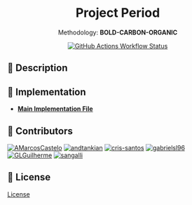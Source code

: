 <div align="center">

# Project Period

Methodology: **BOLD-CARBON-ORGANIC**

[![GitHub Actions Workflow Status](https://img.shields.io/github/actions/workflow/status/carrot-foundation/methodology-rules/check-and-deploy.yaml)](https://github.com/carrot-foundation/smaug/actions)

</div>

## 📄 Description

<!-- TODO: Update README rule descriptions <https://app.clickup.com/t/3005225/CARROT-1943> -->

## 📂 Implementation

- **[Main Implementation File](https://github.com/carrot-foundation/methodology-rules/tree/main/libs/methodologies/bold/rule-processors/mass-id/src/project-boundary/project-boundary.processor.ts)**

## 👥 Contributors

[![AMarcosCastelo](https://images.weserv.nl/?url=avatars.githubusercontent.com/u/43973049?v=4&h=60&w=60&fit=cover&mask=circle&maxage=7d)](https://github.com/AMarcosCastelo)
[![andtankian](https://images.weserv.nl/?url=avatars.githubusercontent.com/u/12521890?v=4&h=60&w=60&fit=cover&mask=circle&maxage=7d)](https://github.com/andtankian)
[![cris-santos](https://images.weserv.nl/?url=avatars.githubusercontent.com/u/7927374?v=4&h=60&w=60&fit=cover&mask=circle&maxage=7d)](https://github.com/cris-santos)
[![gabrielsl96](https://images.weserv.nl/?url=avatars.githubusercontent.com/u/49005645?v=4&h=60&w=60&fit=cover&mask=circle&maxage=7d)](https://github.com/gabrielsl96)
[![GLGuilherme](https://images.weserv.nl/?url=avatars.githubusercontent.com/u/26340386?v=4&h=60&w=60&fit=cover&mask=circle&maxage=7d)](https://github.com/GLGuilherme)
[![sangalli](https://images.weserv.nl/?url=avatars.githubusercontent.com/u/11515359?v=4&h=60&w=60&fit=cover&mask=circle&maxage=7d)](https://github.com/sangalli)

## 🔑 License

[License](https://github.com/carrot-foundation/methodology-rules/blob/main/LICENSE)
